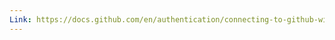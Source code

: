 ```yaml
---
Link: https://docs.github.com/en/authentication/connecting-to-github-with-ssh/adding-a-new-ssh-key-to-your-github-account
---
```

